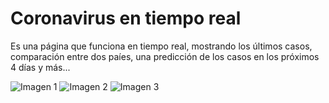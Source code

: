 # Coronavirus en tiempo real


Es una página que funciona en tiempo real, mostrando los últimos casos, comparación entre dos paíes, una predicción de los casos en los próximos 4 días y más...

![Imagen 1](./src/assets/img/ss1)
![Imagen 2](./src/assets/img/ss2)
![Imagen 3](./src/assets/img/ss3)